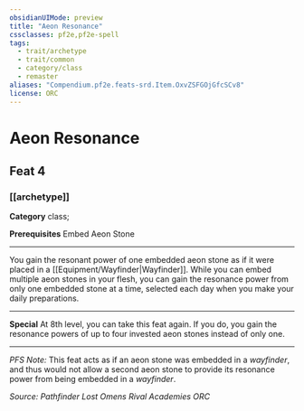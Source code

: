 ```yaml
---
obsidianUIMode: preview
title: "Aeon Resonance"
cssclasses: pf2e,pf2e-spell
tags:
  - trait/archetype
  - trait/common
  - category/class
  - remaster
aliases: "Compendium.pf2e.feats-srd.Item.OxvZSFGOjGfcSCv8"
license: ORC
---
```

# Aeon Resonance
## Feat 4
### [[archetype]]

**Category** class; 



**Prerequisites** Embed Aeon Stone
* * *
You gain the resonant power of one embedded aeon stone as if it were placed in a [[Equipment/Wayfinder|Wayfinder]]. While you can embed multiple aeon stones in your flesh, you can gain the resonance power from only one embedded stone at a time, selected each day when you make your daily preparations.

* * *

**Special** At 8th level, you can take this feat again. If you do, you gain the resonance powers of up to four invested aeon stones instead of only one.

* * *

_PFS Note:_ This feat acts as if an aeon stone was embedded in a _wayfinder_, and thus would not allow a second aeon stone to provide its resonance power from being embedded in a _wayfinder_.

*Source: Pathfinder Lost Omens Rival Academies*
*ORC*